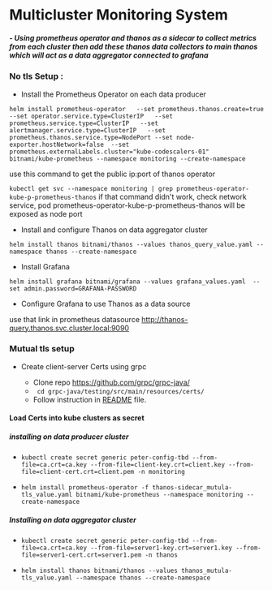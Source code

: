 # Multicluster Monitoring System

##### - Using prometheus operator and thanos as a sidecar to collect metrics from each cluster then add these thanos data collectors to main thanos which will act as a data aggregator connected to grafana 

### No tls Setup :
- Install the Prometheus Operator on each data producer

```helm install prometheus-operator   --set prometheus.thanos.create=true   --set operator.service.type=ClusterIP   --set prometheus.service.type=ClusterIP   --set alertmanager.service.type=ClusterIP   --set prometheus.thanos.service.type=NodePort --set node-exporter.hostNetwork=false  --set prometheus.externalLabels.cluster="kube-codescalers-01"   bitnami/kube-prometheus --namespace monitoring --create-namespace```

use this command to get the public ip:port of thanos operator 

```kubectl get svc --namespace monitoring | grep prometheus-operator-kube-p-prometheus-thanos```
if that command didn't work, check network service, pod prometheus-operator-kube-p-prometheus-thanos will be exposed as node port


- Install and configure Thanos on data aggregator cluster

```helm install thanos bitnami/thanos --values thanos_query_value.yaml --namespace thanos --create-namespace```


- Install Grafana

```helm install grafana bitnami/grafana --values grafana_values.yaml  --set admin.password=GRAFANA-PASSWORD```


- Configure Grafana to use Thanos as a data source

use that link in prometheus datasource http://thanos-query.thanos.svc.cluster.local:9090


### Mutual tls setup

- Create client-server Certs using grpc

	- Clone repo https://github.com/grpc/grpc-java/ 
	- ``` cd grpc-java/testing/src/main/resources/certs/```
	- Follow instruction in [README](https://github.com/grpc/grpc-java/blob/master/testing/src/main/resources/certs/README) file.

#### Load Certs into kube clusters as secret

 ##### installing on data producer cluster

- ```kubectl create secret generic peter-config-tbd --from-file=ca.crt=ca.key --from-file=client-key.crt=client.key --from-file=client-cert.crt=client.pem -n monitoring```

- ```helm install prometheus-operator -f thanos-sidecar_mutula-tls_value.yaml bitnami/kube-prometheus --namespace monitoring --create-namespace```


 ##### Installing on data aggregator cluster

- ```kubectl create secret generic peter-config-tbd --from-file=ca.crt=ca.key --from-file=server1-key.crt=server1.key --from-file=server1-cert.crt=server1.pem -n thanos```

- ```helm install thanos bitnami/thanos --values thanos_mutula-tls_value.yaml --namespace thanos --create-namespace```
